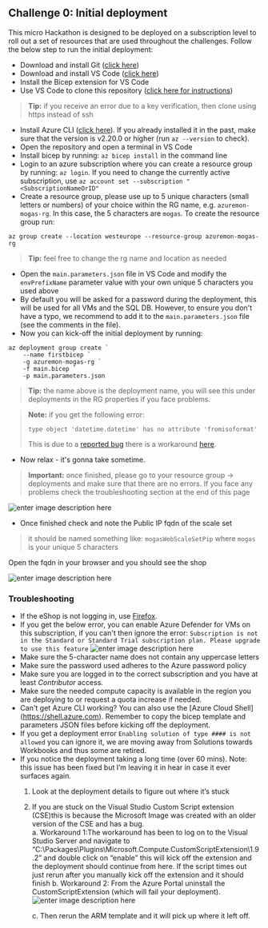 ## Challenge 0: Initial deployment
This micro Hackathon is designed to be deployed on a subscription level to roll out a set of resources that are used throughout the challenges. 
Follow the below step to run the initial deployment:

 - Download and install Git ([click here](https://git-scm.com/downloads))
 - Download and install VS Code ([click here](https://code.visualstudio.com/Download))
 - Install the Bicep extension for VS Code
 - Use VS Code to clone this repository ([click here for instructions](https://docs.microsoft.com/en-us/azure/developer/javascript/how-to/with-visual-studio-code/clone-github-repository))

> **Tip:** if you receive an error due to a key verification, then clone using https instead of ssh
 - Install Azure CLI ([click here](https://docs.microsoft.com/en-us/cli/azure/install-azure-cli)). If you already installed it in the past, make sure that the version is v2.20.0 or higher (run `az --version` to check).
 - Open the repository and open a terminal in VS Code
 - Install bicep by running: `az bicep install` in the command line
 - Login to an azure subscription where you can create a resource group by running: `az login`. If you need to change the currently active subscription, use `az account set --subscription "<SubscriptionNameOrID"`
 - Create a resource group, please use up to 5 unique characters (small letters or numbers) of your choice within the RG name, e.g. `azuremon-mogas-rg`. In this case, the 5 characters are `mogas`.
To create the resource group run: 
```
az group create --location westeurope --resource-group azuremon-mogas-rg
 ```
> **Tip:** feel free to change the rg name and location as needed
- Open the `main.parameters.json` file in VS Code and modify the `envPrefixName` parameter value with your own unique 5 characters you used above
- By default you will be asked for a password during the deployment, this will be used for all VMs and the SQL DB. However, to ensure you don't have a typo, we recommend to add it to the `main.parameters.json` file (see the comments in the file).
- Now you can kick-off the initial deployment by running:
```
az deployment group create `
	--name firstbicep `
	-g azuremon-mogas-rg `
	-f main.bicep `
	-p main.parameters.json
```
> **Tip:** the name above is the deployment name, you will see this under deployments in the RG properties if you face problems.

>**Note:** if you get the following error:
>```
>type object 'datetime.datetime' has no attribute 'fromisoformat'
>```
>This is due to a [reported bug](https://github.com/Azure/bicep/issues/2243) there is a workaround [here](https://github.com/Azure/bicep/issues/2243#issuecomment-818914668).

- Now relax - it's gonna take sometime.

> **Important:** 
> once finished, please go to your resource group -> deployments and make sure that there are no errors.
> If you face any problems check the troubleshooting section at the end of this page

![enter image description here](https://github.com/msghaleb/AzureMonitorHackathon/raw/master/images/good_deployment.jpg)

- Once finished check and note the Public IP fqdn of the scale set 
>it should be named something like: `mogasWebScaleSetPip` where `mogas` is your unique 5 characters

Open the fqdn in your browser and you should see the shop

![enter image description here](https://github.com/msghaleb/AzureMonitorHackathon/raw/master/images/eshop.jpg)


### Troubleshooting

-	If the eShop is not logging in, use [Firefox](https://www.mozilla.org/en-US/firefox/new/).
-	If you get the below error, you can enable Azure Defender for VMs on this subscription, if you can't then ignore the error:
`Subscription is not in the Standard or Standard Trial subscription plan. Please upgrade to use this feature`
![enter image description here](https://github.com/msghaleb/AzureMonitorHackathon/raw/master/images/bad_deployment.jpg)
-	Make sure the 5-character name does not contain any uppercase letters
-	Make sure the password used adheres to the Azure password policy
-	Make sure you are logged in to the correct subscription and you have at least *Contributor* access.  
-	Make sure the needed compute capacity is available in the region you are deploying to or request a quota increase if needed.
-	Can't get Azure CLI working? You can also use the [Azure Cloud Shell] (https://shell.azure.com).  Remember to copy the bicep template and parameters JSON files before kicking off the deployment.
-	If you get a deployment error `Enabling solution of type #### is not allowed` you can ignore it, we are moving away from Solutions towards Workbooks and thus some are retired.
-	If you notice the deployment taking a long time (over 60 mins).  Note: this issue has been fixed but I’m leaving it in hear in case it ever surfaces again.
	1.	Look at the deployment details to figure out where it’s stuck
	2.	If you are stuck on the Visual Studio Custom Script extension (CSE)this is because the Microsoft Image was created with an older version of the CSE and has a bug.  
		a.	Workaround 1:The workaround has been to log on to the Visual Studio Server and navigate to “C:\Packages\Plugins\Microsoft.Compute.CustomScriptExtension\1.9.2” and double click on “enable” this will kick off the extension and the deployment should continue from here.  If the script times out just rerun after you manually kick off the extension and it should finish
		b.	Workaround 2: From the Azure Portal uninstall the CustomScriptExtension (which will fail your deployment).
		![enter image description here](https://github.com/msghaleb/AzureMonitorHackathon/raw/master/images/uninstall_ext.jpg)
		 
		c.	Then rerun the ARM template and it will pick up where it left off.

